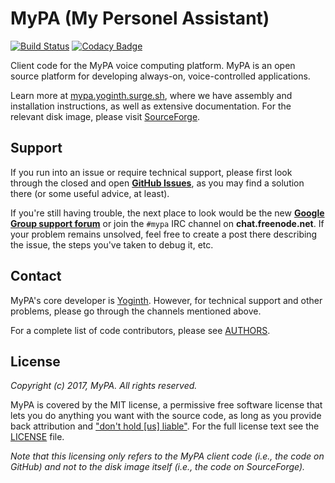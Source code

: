 MyPA (**My Personel Assistant**)
=============

[![Build Status](https://travis-ci.org/yoginth/mypa.svg?branch=master)](https://travis-ci.org/yoginth/mypa) [![Codacy Badge](https://www.codacy.com/project/badge/3a50e1bc2261419894d76b7e2c1ac694)](https://www.codacy.com/app/yoginth/mypa)

Client code for the MyPA voice computing platform. MyPA is an open source platform for developing always-on, voice-controlled applications.

Learn more at [mypa.yoginth.surge.sh](https://mypa.yoginth.surge.sh/), where we have assembly and installation instructions, as well as extensive documentation. For the relevant disk image, please visit [SourceForge](http://sourceforge.net/projects/yoginth-mypa/).

## Support

If you run into an issue or require technical support, please first look through the closed and open **[GitHub Issues](https://github.com/yoginth/mypa/issues)**, as you may find a solution there (or some useful advice, at least).

If you're still having trouble, the next place to look would be the new **[Google Group support forum](https://groups.google.com/forum/#!forum/yoginth-mypa)** or join the `#mypa` IRC channel on **chat.freenode.net**. If your problem remains unsolved, feel free to create a post there describing the issue, the steps you've taken to debug it, etc.

## Contact

MyPA's core developer is [Yoginth](https://yoginth.surge.sh). However, for technical support and other problems, please go through the channels mentioned above.

For a complete list of code contributors, please see [AUTHORS](AUTHORS.md).

## License

*Copyright (c) 2017, MyPA. All rights reserved.*

MyPA is covered by the MIT license, a permissive free software license that lets you do anything you want with the source code, as long as you provide back attribution and ["don't hold \[us\] liable"](http://choosealicense.com). For the full license text see the [LICENSE](LICENSE) file.

*Note that this licensing only refers to the MyPA client code (i.e.,  the code on GitHub) and not to the disk image itself (i.e., the code on SourceForge).*

